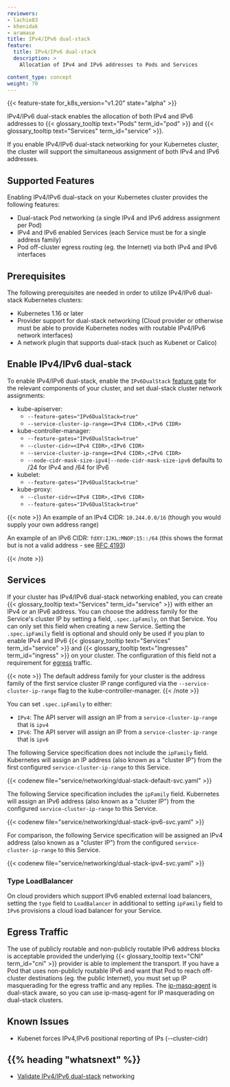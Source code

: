 ```yaml
---
reviewers:
- lachie83
- khenidak
- aramase
title: IPv4/IPv6 dual-stack
feature:
  title: IPv4/IPv6 dual-stack
  description: >
    Allocation of IPv4 and IPv6 addresses to Pods and Services

content_type: concept
weight: 70
---
```


<!-- overview -->

{{< feature-state for_k8s_version="v1.20" state="alpha" >}}

 IPv4/IPv6 dual-stack enables the allocation of both IPv4 and IPv6 addresses to {{< glossary_tooltip text="Pods" term_id="pod" >}} and {{< glossary_tooltip text="Services" term_id="service" >}}.

If you enable IPv4/IPv6 dual-stack networking for your Kubernetes cluster, the cluster will support the simultaneous assignment of both IPv4 and IPv6 addresses.



<!-- body -->

## Supported Features

Enabling IPv4/IPv6 dual-stack on your Kubernetes cluster provides the following features:

   * Dual-stack Pod networking (a single IPv4 and IPv6 address assignment per Pod)
   * IPv4 and IPv6 enabled Services (each Service must be for a single address family)
   * Pod off-cluster egress routing (eg. the Internet) via both IPv4 and IPv6 interfaces

## Prerequisites

The following prerequisites are needed in order to utilize IPv4/IPv6 dual-stack Kubernetes clusters:

   * Kubernetes 1.16 or later
   * Provider support for dual-stack networking (Cloud provider or otherwise must be able to provide Kubernetes nodes with routable IPv4/IPv6 network interfaces)
   * A network plugin that supports dual-stack (such as Kubenet or Calico)

## Enable IPv4/IPv6 dual-stack

To enable IPv4/IPv6 dual-stack, enable the `IPv6DualStack` [feature gate](/docs/reference/command-line-tools-reference/feature-gates/) for the relevant components of your cluster, and set dual-stack cluster network assignments:

   * kube-apiserver:
      * `--feature-gates="IPv6DualStack=true"`
      * `--service-cluster-ip-range=<IPv4 CIDR>,<IPv6 CIDR>`
   * kube-controller-manager:
      * `--feature-gates="IPv6DualStack=true"`
      * `--cluster-cidr=<IPv4 CIDR>,<IPv6 CIDR>`
      * `--service-cluster-ip-range=<IPv4 CIDR>,<IPv6 CIDR>`
      * `--node-cidr-mask-size-ipv4|--node-cidr-mask-size-ipv6` defaults to /24 for IPv4 and /64 for IPv6
   * kubelet:
      * `--feature-gates="IPv6DualStack=true"`
   * kube-proxy:
      * `--cluster-cidr=<IPv4 CIDR>,<IPv6 CIDR>`
      * `--feature-gates="IPv6DualStack=true"`

{{< note >}}
An example of an IPv4 CIDR: `10.244.0.0/16` (though you would supply your own address range)

An example of an IPv6 CIDR: `fdXY:IJKL:MNOP:15::/64` (this shows the format but is not a valid address - see [RFC 4193](https://tools.ietf.org/html/rfc4193))

{{< /note >}}

## Services

If your cluster has IPv4/IPv6 dual-stack networking enabled, you can create {{< glossary_tooltip text="Services" term_id="service" >}} with either an IPv4 or an IPv6 address. You can choose the address family for the Service's cluster IP by setting a field, `.spec.ipFamily`, on that Service.
You can only set this field when creating a new Service. Setting the `.spec.ipFamily` field is optional and should only be used if you plan to enable IPv4 and IPv6 {{< glossary_tooltip text="Services" term_id="service" >}} and {{< glossary_tooltip text="Ingresses" term_id="ingress" >}} on your cluster. The configuration of this field not a requirement for [egress](#egress-traffic) traffic.

{{< note >}}
The default address family for your cluster is the address family of the first service cluster IP range configured via the `--service-cluster-ip-range` flag to the kube-controller-manager.
{{< /note >}}

You can set `.spec.ipFamily` to either:

   * `IPv4`: The API server will assign an IP from a `service-cluster-ip-range` that is `ipv4`
   * `IPv6`: The API server will assign an IP from a `service-cluster-ip-range` that is `ipv6`

The following Service specification does not include the `ipFamily` field. Kubernetes will assign an IP address (also known as a "cluster IP") from the first configured `service-cluster-ip-range` to this Service.

{{< codenew file="service/networking/dual-stack-default-svc.yaml" >}}

The following Service specification includes the `ipFamily` field. Kubernetes will assign an IPv6 address (also known as a "cluster IP") from the configured `service-cluster-ip-range` to this Service.

{{< codenew file="service/networking/dual-stack-ipv6-svc.yaml" >}}

For comparison, the following Service specification will be assigned an IPv4 address (also known as a "cluster IP") from the configured `service-cluster-ip-range` to this Service.

{{< codenew file="service/networking/dual-stack-ipv4-svc.yaml" >}}

### Type LoadBalancer

On cloud providers which support IPv6 enabled external load balancers, setting the `type` field to `LoadBalancer` in additional to setting `ipFamily` field to `IPv6` provisions a cloud load balancer for your Service.

## Egress Traffic

The use of publicly routable and non-publicly routable IPv6 address blocks is acceptable provided the underlying {{< glossary_tooltip text="CNI" term_id="cni" >}} provider is able to implement the transport. If you have a Pod that uses non-publicly routable IPv6 and want that Pod to reach off-cluster destinations (eg. the public Internet), you must set up IP masquerading for the egress traffic and any replies. The [ip-masq-agent](https://github.com/kubernetes-sigs/ip-masq-agent) is dual-stack aware, so you can use ip-masq-agent for IP masquerading on dual-stack clusters.

## Known Issues

   * Kubenet forces IPv4,IPv6 positional reporting of IPs (--cluster-cidr)



## {{% heading "whatsnext" %}}


* [Validate IPv4/IPv6 dual-stack](/docs/tasks/network/validate-dual-stack) networking


